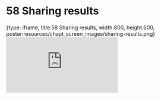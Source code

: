 # 58 Sharing results
 
{type: iframe, title:58 Sharing results, width:800, height:600, poster:resources/chapt_screen_images/sharing-results.png}
![](https://datatrail-jhu.github.io/DataTrail/no_toc/sharing-results.html)
 

 
